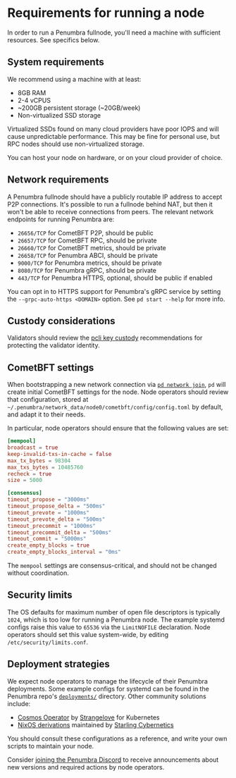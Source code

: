 # Requirements for running a node

In order to run a Penumbra fullnode, you'll need a machine
with sufficient resources. See specifics below.

## System requirements

We recommend using a machine with at least:

* 8GB RAM
* 2-4 vCPUS
* ~200GB persistent storage (~20GB/week)
* Non-virtualized SSD storage

Virtualized SSDs found on many cloud providers have poor IOPS and will cause
unpredictable performance. This may be fine for personal use, but RPC nodes
should use non-virtualized storage.

You can host your node on hardware, or on your cloud provider of choice.

## Network requirements

A Penumbra fullnode should have a publicly routable IP address
to accept P2P connections. It's possible to run a fullnode behind NAT,
but then it won't be able to receive connections from peers.
The relevant network endpoints for running Penumbra are:

* `26656/TCP` for CometBFT P2P, should be public
* `26657/TCP` for CometBFT RPC, should be private
* `26660/TCP` for CometBFT metrics, should be private
* `26658/TCP` for Penumbra ABCI, should be private
* `9000/TCP` for Penumbra metrics, should be private
* `8080/TCP` for Penumbra gRPC, should be private
* `443/TCP` for Penumbra HTTPS, optional, should be public if enabled

You can opt in to HTTPS support for Penumbra's gRPC service by setting
the `--grpc-auto-https <DOMAIN>` option. See `pd start --help` for more info.

## Custody considerations

Validators should review the [pcli key custody](../../pcli/wallet.md#validator-custody) recommendations
for protecting the validator identity.

## CometBFT settings

When bootstrapping a new network connection via [`pd network join`](join-network.md),
`pd` will create initial CometBFT settings for the node. Node operators
should review that configuration, stored at `~/.penumbra/network_data/node0/cometbft/config/config.toml`
by default, and adapt it to their needs.

In particular, node operators should ensure that the following values are set:

```toml
[mempool]
broadcast = true
keep-invalid-txs-in-cache = false
max_tx_bytes = 98304
max_txs_bytes = 10485760
recheck = true
size = 5000

[consensus]
timeout_propose = "3000ms"
timeout_propose_delta = "500ms"
timeout_prevote = "1000ms"
timeout_prevote_delta = "500ms"
timeout_precommit = "1000ms"
timeout_precommit_delta = "500ms"
timeout_commit = "5000ms"
create_empty_blocks = true
create_empty_blocks_interval = "0ms"
```

The `mempool` settings are consensus-critical, and should not be changed without coordination.

## Security limits

The OS defaults for maximum number of open file descriptors is typically `1024`, which is too low
for running a Penumbra node. The example systemd configs raise this value to `65536` via the `LimitNOFILE`
declaration. Node operators should set this value system-wide, by editing `/etc/security/limits.conf`.

## Deployment strategies

We expect node operators to manage the lifecycle of their Penumbra deployments.
Some example configs for systemd can be found in the Penumbra repo's
[`deployments/`](https://github.com/penumbra-zone/penumbra/tree/main/deployments) directory.
Other community solutions include:

* [Cosmos Operator] by [Strangelove] for Kubernetes
* [NixOS derivations](https://github.com/starlingcyber/infra) maintained by [Starling Cybernetics]

You should consult these configurations as a reference, and write your own
scripts to maintain your node.

Consider [joining the Penumbra Discord](../../resources.md#discord) to receive announcements
about new versions and required actions by node operators.

[Cosmos Operator]: https://github.com/strangelove-ventures/cosmos-operator/
[Strangelove]: https://strange.love/
[Starling Cybernetics]: https://starlingcyber.net/
